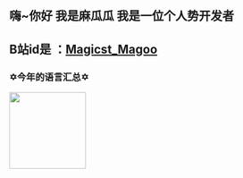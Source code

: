 ## 嗨~你好 我是麻瓜瓜 我是一位个人势开发者

## B站id是 ：[Magicst_Magoo](https://space.bilibili.com/398819480)

### ✡今年的语言汇总✡
<img align="" height="137px" src="https://github-readme-stats.vercel.app/api/top-langs/?username=MagicstMagoo&hide_title=true&hide_border=true&layout=compact&bg_color=0,73FA79,73FDFF,D783FF&theme=graywhite&locale=cn" />


